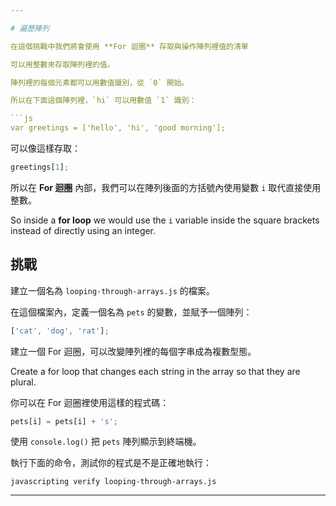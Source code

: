 ```yaml
---

# 遍歷陣列

在這個挑戰中我們將會使用 **For 迴圈** 存取與操作陣列裡值的清單

可以用整數來存取陣列裡的值。

陣列裡的每個元素都可以用數值識別，從 `0` 開始。

所以在下面這個陣列裡，`hi` 可以用數值 `1` 識別：

```js
var greetings = ['hello', 'hi', 'good morning'];
```

可以像這樣存取：

```js
greetings[1];
```

所以在 **For 迴圈** 內部，我們可以在陣列後面的方括號內使用變數 `i` 取代直接使用整數。

So inside a **for loop** we would use the `i` variable inside the square brackets instead of directly using an integer.

## 挑戰

建立一個名為 `looping-through-arrays.js` 的檔案。

在這個檔案內，定義一個名為 `pets` 的變數，並賦予一個陣列：

```js
['cat', 'dog', 'rat'];
```

建立一個 For 迴圈，可以改變陣列裡的每個字串成為複數型態。

Create a for loop that changes each string in the array so that they are plural.

你可以在 For 迴圈裡使用這樣的程式碼：

```js
pets[i] = pets[i] + 's';
```

使用 `console.log()` 把 `pets` 陣列顯示到終端機。

執行下面的命令，測試你的程式是不是正確地執行：

`javascripting verify looping-through-arrays.js`

---
```

